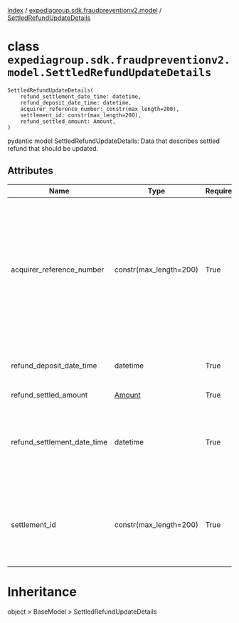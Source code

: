 [index](index.md) /
[expediagroup.sdk.fraudpreventionv2.model](expediagroup.sdk.fraudpreventionv2.model.md)
/ [SettledRefundUpdateDetails](SettledRefundUpdateDetails.md)

# class `expediagroup.sdk.fraudpreventionv2.model.SettledRefundUpdateDetails`

```
SettledRefundUpdateDetails(
    refund_settlement_date_time: datetime,
    refund_deposit_date_time: datetime,
    acquirer_reference_number: constr(max_length=200),
    settlement_id: constr(max_length=200),
    refund_settled_amount: Amount,
)
```

pydantic model SettledRefundUpdateDetails: Data that describes settled
refund that should be updated.

## Attributes

| Name                        | Type                   | Required | Description                                                                                                                                                                                                                                                                                               |
| --------------------------- | ---------------------- | -------- | --------------------------------------------------------------------------------------------------------------------------------------------------------------------------------------------------------------------------------------------------------------------------------------------------------- |
| acquirer_reference_number   | constr(max_length=200) | True     | A unique number that tags a credit or debit card transaction when it goes from the merchant’s bank through to the cardholder’s bank.<br/>Typically, merchants can get this number from their payment processors.<br/>This number is used when dealing with disputes/chargebacks on original transactions. |
| refund_deposit_date_time    | datetime               | True     | Date and time when the refund was deposited to the original form of payment.                                                                                                                                                                                                                              |
| refund_settled_amount       | [Amount](Amount.md)    | True     | …                                                                                                                                                                                                                                                                                                         |
| refund_settlement_date_time | datetime               | True     | Date and time when the 3rd party payment processor confirmed that a previously submitted payment refund has settled at the participating financial institutions.                                                                                                                                          |
| settlement_id               | constr(max_length=200) | True     | Unique settlement identifier specific to the payment processor for the settlement transaction generated for a previously submitted payment refund.                                                                                                                                                        |

# Inheritance

object > BaseModel > SettledRefundUpdateDetails
